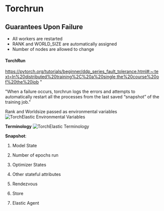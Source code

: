 # Torchrun

## Guarantees Upon Failure
- All workers are restarted
- RANK and WORLD_SIZE are automatically assigned
- Number of nodes are allowed to change


#### TorchRun
https://pytorch.org/tutorials/beginner/ddp_series_fault_tolerance.html#:~:text=In%20distributed%20training%2C%20a%20single,the%20course%20of%20the%20job
"

"When a failure occurs, torchrun logs the errors and attempts to automatically restart all the processes from the last saved “snapshot” of the training job."

Rank and Worldsize passed as environmental variables
![TorchElastic Environmental Variables](./TorchElastic/TorchElastciEnvironmentalVariables.png)

**Terminology**
![TorchElastic Terminology](./TorchElastic/TorchElasticTerminology.png)

**Snapshot**:
1. Model State
2. Number of epochs run
3. Optimizer States
4. Other stateful attributes

1. Rendezvous
2. Store
3. Elastic Agent